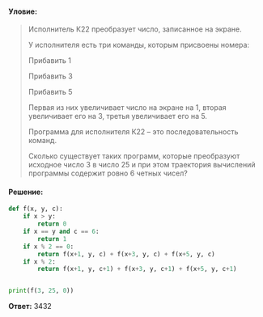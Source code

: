 #### Уловие:
> Исполнитель К22 преобразует число, записанное на экране.
> 
> У исполнителя есть три команды, которым присвоены номера:
> 
> Прибавить 1
> 
> Прибавить 3
> 
> Прибавить 5
> 
> Первая из них увеличивает число на экране на 1, вторая увеличивает его на 3, третья увеличивает его на 5.
> 
> Программа для исполнителя К22 –  это последовательность команд.
> 
> Сколько существует таких программ, которые преобразуют исходное число 3 в число 25 и при этом траектория вычислений программы содержит ровно 6 четных чисел?

#### Решение:
```python
def f(x, y, c):
    if x > y:
        return 0
    if x == y and c == 6:
        return 1
    if x % 2 == 0:
        return f(x+1, y, c) + f(x+3, y, c) + f(x+5, y, c)
    if x % 2:
        return f(x+1, y, c+1) + f(x+3, y, c+1) + f(x+5, y, c+1)


print(f(3, 25, 0))
```

**Ответ:** 3432
